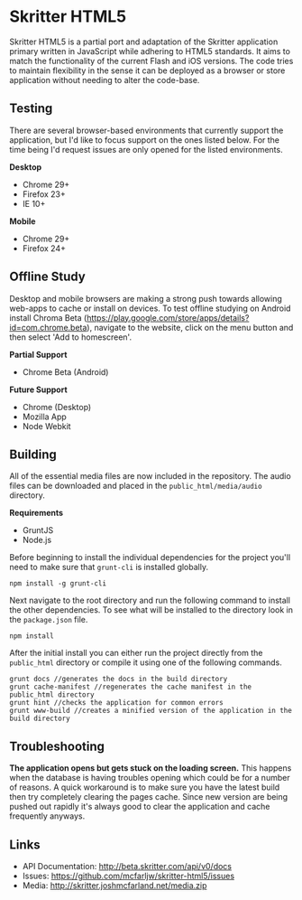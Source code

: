 # Skritter HTML5

Skritter HTML5 is a partial port and adaptation of the Skritter application primary written in JavaScript while adhering to HTML5 standards. It aims to match the functionality of the current Flash and iOS versions. The code tries to maintain flexibility in the sense it can be deployed as a browser or store application without needing to alter the code-base.

## Testing

There are several browser-based environments that currently support the application, but I'd like to focus support on the ones listed below. For the time being I'd request issues are only opened for the listed environments.

**Desktop**
* Chrome 29+
* Firefox 23+
* IE 10+

**Mobile**
* Chrome 29+
* Firefox 24+

## Offline Study

Desktop and mobile browsers are making a strong push towards allowing web-apps to cache or install on devices. To test offline studying on Android install Chroma Beta (https://play.google.com/store/apps/details?id=com.chrome.beta), navigate to the website, click on the menu button and then select 'Add to homescreen'.

**Partial Support**
* Chrome Beta (Android)

**Future Support**
* Chrome (Desktop)
* Mozilla App
* Node Webkit

## Building

All of the essential media files are now included in the repository. The audio files can be downloaded and placed in the `public_html/media/audio` directory.

**Requirements**
- GruntJS
- Node.js

Before beginning to install the individual dependencies for the project you'll need to make sure that `grunt-cli` is installed globally.

	npm install -g grunt-cli

Next navigate to the root directory and run the following command to install the other dependencies. To see what will be installed to the directory look in the `package.json` file.
	
	npm install
	
After the initial install you can either run the project directly from the `public_html` directory or compile it using one of the following commands.

	grunt docs //generates the docs in the build directory
	grunt cache-manifest //regenerates the cache manifest in the public_html directory
	grunt hint //checks the application for common errors
	grunt www-build //creates a minified version of the application in the build directory

## Troubleshooting

**The application opens but gets stuck on the loading screen.** This happens when the database is having troubles opening which could be for a number of reasons. A quick workaround is to make sure you have the latest build then try completely clearing the pages cache. Since new version are being pushed out rapidly it's always good to clear the application and cache frequently anyways.


## Links

* API Documentation: http://beta.skritter.com/api/v0/docs
* Issues: https://github.com/mcfarljw/skritter-html5/issues
* Media: http://skritter.joshmcfarland.net/media.zip